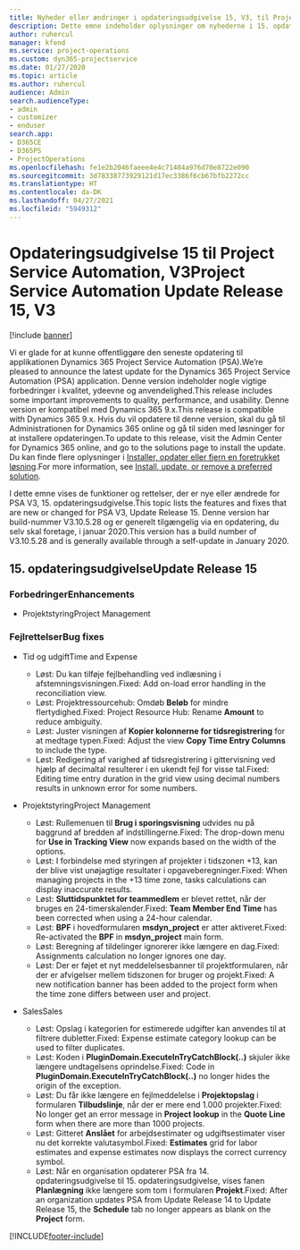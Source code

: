 ```yaml
---
title: Nyheder eller ændringer i opdateringsudgivelse 15, V3, til Project Service Automation
description: Dette emne indeholder oplysninger om nyhederne i 15. opdateringsudgivelse til Project Service Automation, V3.
author: ruhercul
manager: kfend
ms.service: project-operations
ms.custom: dyn365-projectservice
ms.date: 01/27/2020
ms.topic: article
ms.author: ruhercul
audience: Admin
search.audienceType:
- admin
- customizer
- enduser
search.app:
- D365CE
- D365PS
- ProjectOperations
ms.openlocfilehash: fe1e2b2046faeee4e4c71484a976d70e8722e090
ms.sourcegitcommit: 3d78338773929121d17ec3386f6cb67bfb2272cc
ms.translationtype: HT
ms.contentlocale: da-DK
ms.lasthandoff: 04/27/2021
ms.locfileid: "5949312"
---
```

# <a name="project-service-automation-update-release-15-v3"></a><span data-ttu-id="d7a4c-103">Opdateringsudgivelse 15 til Project Service Automation, V3</span><span class="sxs-lookup"><span data-stu-id="d7a4c-103">Project Service Automation Update Release 15, V3</span></span>

[!include [banner](../includes/psa-now-project-operations.md)]

<span data-ttu-id="d7a4c-104">Vi er glade for at kunne offentliggøre den seneste opdatering til applikationen Dynamics 365 Project Service Automation (PSA).</span><span class="sxs-lookup"><span data-stu-id="d7a4c-104">We’re pleased to announce the latest update for the Dynamics 365 Project Service Automation (PSA) application.</span></span> <span data-ttu-id="d7a4c-105">Denne version indeholder nogle vigtige forbedringer i kvalitet, ydeevne og anvendelighed.</span><span class="sxs-lookup"><span data-stu-id="d7a4c-105">This release includes some important improvements to quality, performance, and usability.</span></span> <span data-ttu-id="d7a4c-106">Denne version er kompatibel med Dynamics 365 9.x.</span><span class="sxs-lookup"><span data-stu-id="d7a4c-106">This release is compatible with Dynamics 365 9.x.</span></span> <span data-ttu-id="d7a4c-107">Hvis du vil opdatere til denne version, skal du gå til Administrationen for Dynamics 365 online og gå til siden med løsninger for at installere opdateringen.</span><span class="sxs-lookup"><span data-stu-id="d7a4c-107">To update to this release, visit the Admin Center for Dynamics 365 online, and go to the solutions page to install the update.</span></span> <span data-ttu-id="d7a4c-108">Du kan finde flere oplysninger i [Installer, opdater eller fjern en foretrukket løsning](/power-platform/admin/install-remove-preferred-solution).</span><span class="sxs-lookup"><span data-stu-id="d7a4c-108">For more information, see [Install, update, or remove a preferred solution](/power-platform/admin/install-remove-preferred-solution).</span></span>

<span data-ttu-id="d7a4c-109">I dette emne vises de funktioner og rettelser, der er nye eller ændrede for PSA V3, 15. opdateringsudgivelse.</span><span class="sxs-lookup"><span data-stu-id="d7a4c-109">This topic lists the features and fixes that are new or changed for PSA V3, Update Release 15.</span></span> <span data-ttu-id="d7a4c-110">Denne version har build-nummer V3.10.5.28 og er generelt tilgængelig via en opdatering, du selv skal foretage, i januar 2020.</span><span class="sxs-lookup"><span data-stu-id="d7a4c-110">This version has a build number of V3.10.5.28 and is generally available through a self-update in January 2020.</span></span>

## <a name="update-release-15"></a><span data-ttu-id="d7a4c-111">15. opdateringsudgivelse</span><span class="sxs-lookup"><span data-stu-id="d7a4c-111">Update Release 15</span></span> 

### <a name="enhancements"></a><span data-ttu-id="d7a4c-112">Forbedringer</span><span class="sxs-lookup"><span data-stu-id="d7a4c-112">Enhancements</span></span>

- <span data-ttu-id="d7a4c-113">Projektstyring</span><span class="sxs-lookup"><span data-stu-id="d7a4c-113">Project Management</span></span>

### <a name="bug-fixes"></a><span data-ttu-id="d7a4c-114">Fejlrettelser</span><span class="sxs-lookup"><span data-stu-id="d7a4c-114">Bug fixes</span></span>

- <span data-ttu-id="d7a4c-115">Tid og udgift</span><span class="sxs-lookup"><span data-stu-id="d7a4c-115">Time and Expense</span></span>

  - <span data-ttu-id="d7a4c-116">Løst: Du kan tilføje fejlbehandling ved indlæsning i afstemningsvisningen.</span><span class="sxs-lookup"><span data-stu-id="d7a4c-116">Fixed: Add on-load error handling in the reconciliation view.</span></span>
  - <span data-ttu-id="d7a4c-117">Løst: Projektressourcehub: Omdøb **Beløb** for mindre flertydighed.</span><span class="sxs-lookup"><span data-stu-id="d7a4c-117">Fixed: Project Resource Hub: Rename **Amount** to reduce ambiguity.</span></span>
  - <span data-ttu-id="d7a4c-118">Løst: Juster visningen af **Kopier kolonnerne for tidsregistrering** for at medtage typen.</span><span class="sxs-lookup"><span data-stu-id="d7a4c-118">Fixed: Adjust the view **Copy Time Entry Columns** to include the type.</span></span>
  - <span data-ttu-id="d7a4c-119">Løst: Redigering af varighed af tidsregistrering i gittervisning ved hjælp af decimaltal resulterer i en ukendt fejl for visse tal.</span><span class="sxs-lookup"><span data-stu-id="d7a4c-119">Fixed: Editing time entry duration in the grid view using decimal numbers results in unknown error for some numbers.</span></span>

- <span data-ttu-id="d7a4c-120">Projektstyring</span><span class="sxs-lookup"><span data-stu-id="d7a4c-120">Project Management</span></span>

  - <span data-ttu-id="d7a4c-121">Løst: Rullemenuen til **Brug i sporingsvisning** udvides nu på baggrund af bredden af indstillingerne.</span><span class="sxs-lookup"><span data-stu-id="d7a4c-121">Fixed: The drop-down menu for **Use in Tracking View** now expands based on the width of the options.</span></span>
  - <span data-ttu-id="d7a4c-122">Løst: I forbindelse med styringen af projekter i tidszonen +13, kan der blive vist unøjagtige resultater i opgaveberegninger.</span><span class="sxs-lookup"><span data-stu-id="d7a4c-122">Fixed: When managing projects in the +13 time zone, tasks calculations can display inaccurate results.</span></span>
  - <span data-ttu-id="d7a4c-123">Løst: **Sluttidspunktet for teammedlem** er blevet rettet, når der bruges en 24-timerskalender.</span><span class="sxs-lookup"><span data-stu-id="d7a4c-123">Fixed: **Team Member End Time** has been corrected when using a 24-hour calendar.</span></span>
  - <span data-ttu-id="d7a4c-124">Løst: **BPF** i hovedformularen **msdyn_project** er atter aktiveret.</span><span class="sxs-lookup"><span data-stu-id="d7a4c-124">Fixed: Re-activated the **BPF** in **msdyn_project** main form.</span></span>
  - <span data-ttu-id="d7a4c-125">Løst: Beregning af tildelinger ignorerer ikke længere en dag.</span><span class="sxs-lookup"><span data-stu-id="d7a4c-125">Fixed: Assignments calculation no longer ignores one day.</span></span>
  - <span data-ttu-id="d7a4c-126">Løst: Der er føjet et nyt meddelelsesbanner til projektformularen, når der er afvigelser mellem tidszonen for bruger og projekt.</span><span class="sxs-lookup"><span data-stu-id="d7a4c-126">Fixed: A new notification banner has been added to the project form when the time zone differs between user and project.</span></span>

- <span data-ttu-id="d7a4c-127">Sales</span><span class="sxs-lookup"><span data-stu-id="d7a4c-127">Sales</span></span>

  - <span data-ttu-id="d7a4c-128">Løst: Opslag i kategorien for estimerede udgifter kan anvendes til at filtrere dubletter.</span><span class="sxs-lookup"><span data-stu-id="d7a4c-128">Fixed: Expense estimate category lookup can be used to filter duplicates.</span></span>
  - <span data-ttu-id="d7a4c-129">Løst: Koden i **PluginDomain.ExecuteInTryCatchBlock(..)** skjuler ikke længere undtagelsens oprindelse.</span><span class="sxs-lookup"><span data-stu-id="d7a4c-129">Fixed: Code in **PluginDomain.ExecuteInTryCatchBlock(..)** no longer hides the origin of the exception.</span></span>
  - <span data-ttu-id="d7a4c-130">Løst: Du får ikke længere en fejlmeddelelse i **Projektopslag** i formularen **Tilbudslinje**, når der er mere end 1.000 projekter.</span><span class="sxs-lookup"><span data-stu-id="d7a4c-130">Fixed: No longer get an error message in **Project lookup** in the **Quote Line** form when there are more than 1000 projects.</span></span>
  - <span data-ttu-id="d7a4c-131">Løst: Gitteret **Anslået** for arbejdsestimater og udgiftsestimater viser nu det korrekte valutasymbol.</span><span class="sxs-lookup"><span data-stu-id="d7a4c-131">Fixed: **Estimates** grid for labor estimates and expense estimates now displays the correct currency symbol.</span></span>
  - <span data-ttu-id="d7a4c-132">Løst: Når en organisation opdaterer PSA fra 14. opdateringsudgivelse til 15. opdateringsudgivelse, vises fanen **Planlægning** ikke længere som tom i formularen **Projekt**.</span><span class="sxs-lookup"><span data-stu-id="d7a4c-132">Fixed: After an organization updates PSA from Update Release 14 to Update Release 15, the **Schedule** tab no longer appears as blank on the **Project** form.</span></span>


[!INCLUDE[footer-include](../includes/footer-banner.md)]